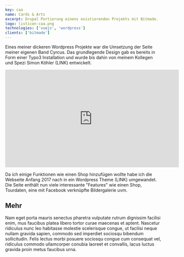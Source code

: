 ```yaml
---
key: caa
name: Cards & Arts
excerpt: Drupal Portierung einens existierenden Projekts mit Bitmade.
logo: listicon-caa.png
technologies: ['vuejs', 'wordpress']
clients: ['bitmade']
---
```


Eines meiner dickeren Wordpress Projekte war die Umsetzung der Seite meiner eigenen Band Cyrcus. Das grundlegende Design gab es bereits in Form einer Typo3 Installation und wurde bis dahin von meinem Kollegen und Spezi Simon Köhler (LINK) entwickelt.

<iframe width="560" height="315" src="https://www.youtube.com/embed/2ZG6ZZY5I3o" frameborder="0" allow="accelerometer; autoplay; encrypted-media; gyroscope; picture-in-picture" allowfullscreen></iframe>

Da ich einige Funktionen wie einen Shop hinzufügen wollte habe ich die Webseite Anfang 2017 nach in ein Wordpress Theme (LINK) umgewandet. Die Seite enthält nun viele interessante "Features" wie einen Shop, Tourdaten, eine mit Facebook verknüpfte Bildergalerie uvm.

## Mehr

Nam eget porta mauris senectus pharetra vulputate rutrum dignissim facilisi enim, mus faucibus platea libero tortor curae maecenas et aptent. Nascetur ridiculus nunc leo habitasse molestie scelerisque congue, ut facilisi neque nullam gravida sapien, commodo sed imperdiet sociosqu bibendum sollicitudin. Felis lectus morbi posuere sociosqu congue cum consequat vel, ridiculus commodo ullamcorper conubia laoreet et convallis, lacus luctus gravida proin metus faucibus urna.

